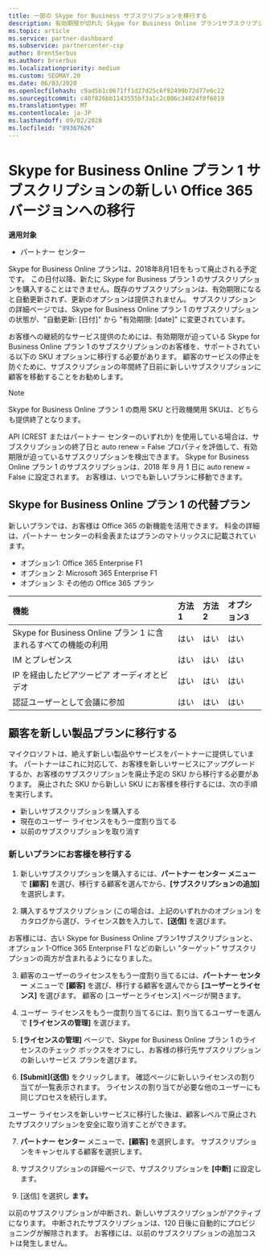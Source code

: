 ```yaml
---
title: 一部の Skype for Business サブスクリプションを移行する
description: 有効期限が切れた Skype for Business Online プラン1サブスクリプションを持つ特定の顧客を新しい Office 365 バージョンに移行する方法とタイミングについて説明します。
ms.topic: article
ms.service: partner-dashboard
ms.subservice: partnercenter-csp
author: BrentSerbus
ms.author: brserbus
ms.localizationpriority: medium
ms.custom: SEOMAY.20
ms.date: 06/03/2020
ms.openlocfilehash: c9ad5b1c0671ff1d27d25c6f92499b72d77e6c22
ms.sourcegitcommit: c40f826bb1143555bf3a1c2c806c34024f0f6019
ms.translationtype: MT
ms.contentlocale: ja-JP
ms.lasthandoff: 09/02/2020
ms.locfileid: "89367626"
---
```

# <a name="migrate-skype-for-business-online-plan-1-subscriptions-to-newer-office-365-versions"></a>Skype for Business Online プラン 1 サブスクリプションの新しい Office 365 バージョンへの移行

**適用対象**

- パートナー センター

Skype for Business Online プラン1は、2018年8月1日をもって廃止される予定です。 この日付以降、新たに Skype for Business プラン 1 のサブスクリプションを購入することはできません。既存のサブスクリプションは、有効期限になると自動更新されず、更新のオプションは提供されません。 サブスクリプションの詳細ページでは、Skype for Business Online プラン 1 のサブスクリプションの状態が、"自動更新: [日付]" から "有効期限: [date]" に変更されています。  

お客様への継続的なサービス提供のためには、有効期限が迫っている Skype for Business Online プラン 1 のサブスクリプションのお客様を、サポートされている以下の SKU オプションに移行する必要があります。 顧客のサービスの停止を防ぐために、サブスクリプションの年間終了日前に新しいサブスクリプションに顧客を移動することをお勧めします。 

>[!NOTE]
>Skype for Business Online プラン 1 の商用 SKU と行政機関用 SKUは、どちらも提供終了となります。

API (CREST またはパートナー センターのいずれか) を使用している場合は、サブスクリプションの終了日と auto renew = False プロパティを評価して、有効期限が迫っているサブスクリプションを検出できます。 Skype for Business Online プラン 1 のサブスクリプションは、2018 年 9 月 1 日に auto renew = False に設定されます。 お客様は、いつでも新しいプランに移動できます。 

## <a name="skype-for-business-online-plan-1-replacement-plans"></a>Skype for Business Online プラン 1 の代替プラン

新しいプランでは、お客様は Office 365 の新機能を活用できます。 料金の詳細は、パートナー センターの料金表またはプランのマトリックスに記載されています。 

- オプション1: Office 365 Enterprise F1
- オプション 2: Microsoft 365 Enterprise F1
- オプション 3: その他の Office 365 プラン

|**機能**    |**方法 1**   |**方法 2**   |**オプション3**   |
|:-----------------|:-----------------|:-------------|:------------|
|Skype for Business Online プラン 1 に含まれるすべての機能の利用|はい   |はい   |はい   |
|IM とプレゼンス |はい   |はい   |はい   |
|IP を経由したピアツーピア オーディオとビデオ|はい   |はい   |はい   
|認証ユーザーとして会議に参加| はい   |はい   |はい   |

## <a name="transition-customers-to-new-product-plans"></a>顧客を新しい製品プランに移行する

マイクロソフトは、絶えず新しい製品やサービスをパートナーに提供しています。 パートナーはこれに対応して、お客様を新しいサービスにアップグレードするか、お客様のサブスクリプションを廃止予定の SKU から移行する必要があります。 廃止された SKU から新しい SKU にお客様を移行するには、次の手順を実行します。

- 新しいサブスクリプションを購入する
- 現在のユーザー ライセンスをもう一度割り当てる
- 以前のサブスクリプションを取り消す

### <a name="migrate-your-customers-to-new-plans"></a>新しいプランにお客様を移行する

1. 新しいサブスクリプションを購入するには、**パートナー センター メニュー**で **[顧客]** を選び、移行する顧客を選んでから、**[サブスクリプションの追加]** を選択します。

2. 購入するサブスクリプション (この場合は、上記のいずれかのオプション) をカタログから選び、ライセンス数を入力して、**[送信]** を選びます。 

お客様には、古い Skype for Business Online プラン1サブスクリプションと、オプション 1-Office 365 Enterprise F1 などの新しい "ターゲット" サブスクリプションの両方が含まれるようになりました。

3. 顧客のユーザーのライセンスをもう一度割り当てるには、**パートナー センター** メニューで **[顧客]** を選び、移行する顧客を選んでから **[ユーザーとライセンス]** を選びます。 顧客の [ユーザーとライセンス] ページが開きます。

4. ユーザー ライセンスをもう一度割り当てるには、割り当てるユーザーを選んで **[ライセンスの管理]** を選びます。

5. **[ライセンスの管理]** ページで、Skype for Business Online プラン 1 のライセンスのチェック ボックスをオフにし、お客様の移行先サブスクリプションの新しいサービス プランを選びます。

6. **[Submit]\(送信\)** をクリックします。 確認ページに新しいライセンスの割り当てが一覧表示されます。 ライセンスの割り当てが必要な他のユーザーにも同じプロセスを続行します。

ユーザー ライセンスを新しいサービスに移行した後は、顧客レベルで廃止されたサブスクリプションを安全に取り消すことができます。

7. **パートナー センター** メニューで、**[顧客]** を選択します。 サブスクリプションをキャンセルする顧客を選択します。

8. サブスクリプションの詳細ページで、サブスクリプションを **[中断]** に設定します。

9. [送信] を選択し **ます。**

以前のサブスクリプションが中断され、新しいサブスクリプションがアクティブになります。 中断されたサブスクリプションは、120 日後に自動的にプロビジョニングが解除されます。 お客様には、以前のサブスクリプションの追加コストは発生しません。

